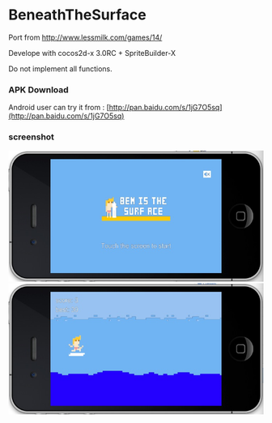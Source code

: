 BeneathTheSurface
===

Port from http://www.lessmilk.com/games/14/  

Develope with cocos2d-x 3.0RC + SpriteBuilder-X  

Do not implement all functions.

### APK Download
Android user can try it from : [http://pan.baidu.com/s/1jG7O5sq](http://pan.baidu.com/s/1jG7O5sq)

### screenshot
![screen shot 1](docs/screenshot_1.jpg)
![screen shot 2](docs/screenshot_2.jpg)